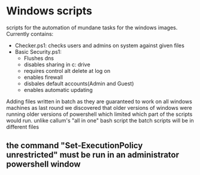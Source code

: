 # Windows scripts

scripts for the automation of mundane tasks for the windows images.
Currently contains:
* Checker.ps1: checks users and admins on system against given files
* Basic Security.ps1: 
  - Flushes dns
  - disables sharing in c: drive
  - requires control alt delete at log on
  - enables firewall
  - disbales default accounts(Admin and Guest) 
  - enables automatic updating
  
 Adding files written in batch as they are guaranteed to work on all windows machines as last round we discovered that older versions of windows were running older versions of powershell which limited which part of the scripts would run.
 unlike callum's "all in one" bash script the batch scripts will be in different files 
 

## the command "Set-ExecutionPolicy unrestricted" must be run in an administrator powershell window 

